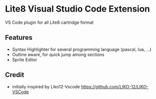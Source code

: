 # Lite8 Visual Studio Code Extension
VS Code plugin for all Lite8 cartridge format

## Features
* Syntax Highlighter for several programming language (pascal, lua, ...)
* Outline aware, for quick jump among sections
* Sprite Editor




## Credit
* initially inspired by Liko12-Vscode https://github.com/LIKO-12/LIKO-VSCode

